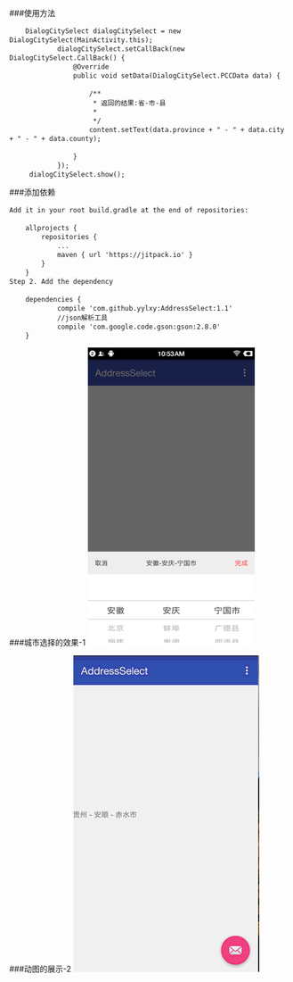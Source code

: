 
###使用方法

        DialogCitySelect dialogCitySelect = new DialogCitySelect(MainActivity.this);
                dialogCitySelect.setCallBack(new DialogCitySelect.CallBack() {
                    @Override
                    public void setData(DialogCitySelect.PCCData data) {

                        /**
                         * 返回的结果:省-市-县
                         *
                         */
                        content.setText(data.province + " - " + data.city + " - " + data.county);

                    }
                });
         dialogCitySelect.show();

###添加依赖

    Add it in your root build.gradle at the end of repositories:

    	allprojects {
    		repositories {
    			...
    			maven { url 'https://jitpack.io' }
    		}
    	}
    Step 2. Add the dependency

    	dependencies {
    	        compile 'com.github.yylxy:AddressSelect:1.1'
    	        //json解析工具
    	        compile 'com.google.code.gson:gson:2.8.0'
    	}


###城市选择的效果-1
![](https://github.com/yylxy/AddressSelect/blob/master/picture.png)

###动图的展示-2
![](https://github.com/yylxy/AddressSelect/blob/master/jdfw.gif)
